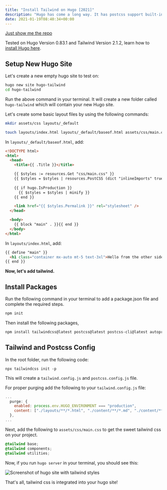 ```yaml
---
title: "Install Tailwind on Hugo [2021]"
description: "Hugo has come a long way. It has postcss support built-in, so we can use all the goodness that comes from it. In this article, let's see how to install TailwindCSS on Hugo."
date: 2021-01-19T08:40:34+00:00
---
```


[Just show me the repo](https://github.com/praveenjuge/hugo-tailwind)

Tested on Hugo Version 0.83.1 and Tailwind Version 2.1.2, learn how to [install Hugo here](https://gohugo.io/getting-started/installing/).

## Setup New Hugo Site

Let's create a new empty hugo site to test on:

```sh
hugo new site hugo-tailwind
cd hugo-tailwind
```

Run the above command in your terminal. It will create a new folder called `hugo-tailwind` which will contain your new Hugo site.

Let's create some basic layout files by using the following commands:

```sh
mkdir assets/css layouts/_default

touch layouts/index.html layouts/_default/baseof.html assets/css/main.css
```

In `layouts/_default/baseof.html`, add:

```html
<!DOCTYPE html>
<html>
  <head>
    <title>{{ .Title }}</title>

    {{ $styles := resources.Get "css/main.css" }} 
    {{ $styles = $styles | resources.PostCSS (dict "inlineImports" true) }} 
    
    {{ if hugo.IsProduction }}
      {{ $styles = $styles | minify }} 
    {{ end }}

    <link href="{{ $styles.Permalink }}" rel="stylesheet" />
  </head>

  <body>
    {{ block "main" . }}{{ end }}
  </body>
</html>
```

In `layouts/index.html`, add:

```html
{{ define "main" }}
  <h1 class="container mx-auto mt-5 text-3xl">Hello from the other side!</h1>
{{ end }}
```

**Now, let's add tailwind.**

## Install Packages

Run the following command in your terminal to add a package.json file and complete the required steps.

```sh
npm init
```

Then install the following packages,

```sh
npm install tailwindcss@latest postcss@latest postcss-cli@latest autoprefixer@latest --save
```

## Tailwind and Postcss Config

In the root folder, run the following code:

```shell
npx tailwindcss init -p
```

This will create a `tailwind.config.js` and `postcss.config.js` file.

For proper purging add the following to your `tailwind.config.js` file:

```js
...
  purge: {
    enabled: process.env.HUGO_ENVIRONMENT === "production",
    content: ["./layouts/**/*.html", "./content/**/*.md", "./content/**/*.html"],
  },
...
```

Next, add the following to `assets/css/main.css` to get the sweet tailwind css on your project.

```css
@tailwind base;
@tailwind components;
@tailwind utilities;
```

Now, if you run `hugo server` in your terminal, you should see this:

![Screenshot of hugo site with tailwind styles](1.png)

That's all, tailwind css is integrated into your hugo site!
